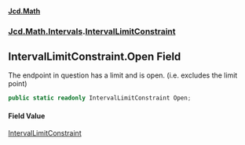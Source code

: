 #### [Jcd.Math](index.md 'index')
### [Jcd.Math.Intervals](Jcd.Math.Intervals.md 'Jcd.Math.Intervals').[IntervalLimitConstraint](Jcd.Math.Intervals.IntervalLimitConstraint.md 'Jcd.Math.Intervals.IntervalLimitConstraint')

## IntervalLimitConstraint.Open Field

The endpoint in question has a limit and is open. (i.e. excludes the limit point)

```csharp
public static readonly IntervalLimitConstraint Open;
```

#### Field Value
[IntervalLimitConstraint](Jcd.Math.Intervals.IntervalLimitConstraint.md 'Jcd.Math.Intervals.IntervalLimitConstraint')